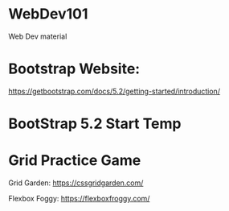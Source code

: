 # WebDev101
Web Dev material

# Bootstrap Website:

https://getbootstrap.com/docs/5.2/getting-started/introduction/

# BootStrap 5.2 Start Temp
<!-- CSS -->
<link href="https://cdn.jsdelivr.net/npm/bootstrap@5.2.2/dist/css/bootstrap.min.css" rel="stylesheet" integrity="sha384-Zenh87qX5JnK2Jl0vWa8Ck2rdkQ2Bzep5IDxbcnCeuOxjzrPF/et3URy9Bv1WTRi" crossorigin="anonymous">

<!-- Script -->
<script src="https://cdn.jsdelivr.net/npm/bootstrap@5.2.2/dist/js/bootstrap.bundle.min.js" integrity="sha384-OERcA2EqjJCMA+/3y+gxIOqMEjwtxJY7qPCqsdltbNJuaOe923+mo//f6V8Qbsw3" crossorigin="anonymous"></script>


# Grid Practice Game

Grid Garden:
https://cssgridgarden.com/

Flexbox Foggy:
https://flexboxfroggy.com/

